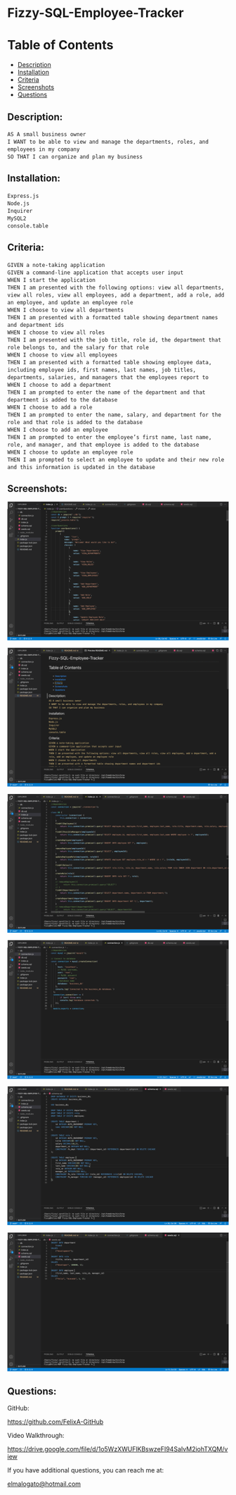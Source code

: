 # Fizzy-SQL-Employee-Tracker

# Table of Contents
* [Description](#description)
* [Installation](#installation)
* [Criteria](#criteria)
* [Screenshots](#screenshots)
* [Questions](#questions)

## Description:

``AS A small business owner``
<br>``I WANT to be able to view and manage the departments, roles, and employees in my company``
<br>``SO THAT I can organize and plan my business``

## Installation:

`` Express.js ``
<br> `` Node.js ``
<br> `` Inquirer ``
<br> `` MySQL2 ``
<br> `` console.table ``

## Criteria:

``GIVEN a note-taking application``
<br>``GIVEN a command-line application that accepts user input``
<br>``WHEN I start the application``
<br>``THEN I am presented with the following options: view all departments, view all roles, view all employees, add a department, add a role, add an employee, and update an employee role
``
<br>``WHEN I choose to view all departments
``
<br>``THEN I am presented with a formatted table showing department names and department ids
``
<br>``WHEN I choose to view all roles
``
<br>``THEN I am presented with the job title, role id, the department that role belongs to, and the salary for that role
``
<br>``WHEN I choose to view all employees
``
<br>``THEN I am presented with a formatted table showing employee data, including employee ids, first names, last names, job titles, departments, salaries, and managers that the employees report to
``
<br>``WHEN I choose to add a department
``
<br>``THEN I am prompted to enter the name of the department and that department is added to the database
``
<br>``WHEN I choose to add a role
``
<br>``THEN I am prompted to enter the name, salary, and department for the role and that role is added to the database
``
<br>``WHEN I choose to add an employee
``
<br>``THEN I am prompted to enter the employee’s first name, last name, role, and manager, and that employee is added to the database
``
<br>``WHEN I choose to update an employee role
``
<br>``THEN I am prompted to select an employee to update and their new role and this information is updated in the database
``

## Screenshots:
![index Screenshot](./assets/img/index.png)

![readme Screenshot](./assets/img/readme.png)

![dbindex Screenshot](./assets/img/dbindex.png)

![dbconnection Screenshot](./assets/img/dbconnection.png)

![dbschemasql Screenshot](./assets/img/dbschemasql.png)

![dbseedssql Screenshot](./assets/img/sbseedssql.png)

## Questions:

GitHub:

https://github.com/FelixA-GitHub

Video Walkthrough:

https://drive.google.com/file/d/1o5WzXWUFlKBswzeFI94SaIvM2iohTXQM/view

If you have additional questions, you can reach me at:

elmalogato@hotmail.com